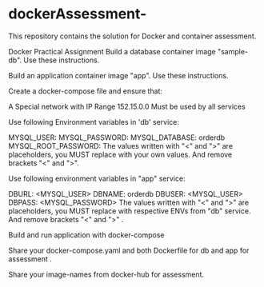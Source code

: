 # dockerAssessment-
This repository contains the solution for Docker and container assessment. 

Docker Practical Assignment
Build a database container image "sample-db". Use these instructions.

Build an application container image "app". Use these instructions.

Create a docker-compose file and ensure that:

A Special network with IP Range 152.15.0.0 Must be used by all services

Use following Environment variables in 'db' service:

MYSQL_USER: <YOURNAME>
MYSQL_PASSWORD: <YOUR-PASSWORD>
MYSQL_DATABASE: orderdb
MYSQL_ROOT_PASSWORD: <ROOT-PASSWORD>
The values written with "<" and ">" are placeholders, you MUST replace with your own values. And remove brackets "<" and ">".

Use following environment variables in "app" service:

DBURL: <MYSQL_USER>
DBNAME: orderdb
DBUSER: <MYSQL_USER>
DBPASS: <MYSQL_PASSWORD>
The values written with "<" and ">" are placeholders, you MUST replace with respective ENVs from "db" service. And remove brackets "<" and ">" .

Build and run application with docker-compose

Share your docker-compose.yaml and both Dockerfile for db and app for assessment .

Share your image-names from docker-hub for assessment.
